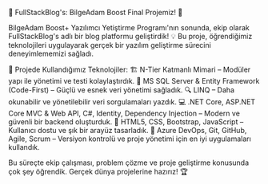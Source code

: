 🚀 FullStackBlog's: BilgeAdam Boost Final Projemiz! 🚀

BilgeAdam Boost+ Yazılımcı Yetiştirme Programı'nın sonunda, ekip olarak FullStackBlog's adlı bir blog platformu geliştirdik! 💡 Bu proje, öğrendiğimiz teknolojileri uygulayarak gerçek bir yazılım geliştirme sürecini deneyimlememizi sağladı.

🔹 Projede Kullandığımız Teknolojiler:
🏗️ N-Tier Katmanlı Mimari – Modüler yapı ile yönetimi ve testi kolaylaştırdık.
💾 MS SQL Server & Entity Framework (Code-First) – Güçlü ve esnek veri yönetimi sağladık.
🔍 LINQ – Daha okunabilir ve yönetilebilir veri sorgulamaları yazdık.
💻 .NET Core, ASP.NET Core MVC & Web API, C#, Identity, Dependency Injection – Modern ve güvenli bir backend oluşturduk.
🎨 HTML5, CSS, Bootstrap, JavaScript – Kullanıcı dostu ve şık bir arayüz tasarladık.
🚀 Azure DevOps, Git, GitHub, Agile, Scrum – Versiyon kontrolü ve proje yönetimi için en iyi uygulamaları kullandık.

Bu süreçte ekip çalışması, problem çözme ve proje geliştirme konusunda çok şey öğrendik. Gerçek dünya projelerine hazırız! 🏆
